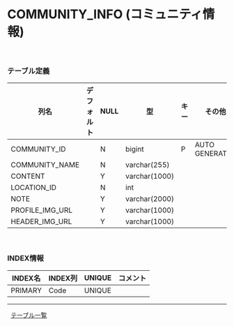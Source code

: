 # COMMUNITY_INFO (コミュニティ情報)
  
### テーブル定義
| 列名 | デフォルト | NULL | 型 | キー | その他 | コメント 
|---|---|---|---|---|---|---|
| COMMUNITY_ID| | N| bigint | P| AUTO GENERATED | |
| COMMUNITY_NAME| | N| varchar(255)| | | |
| CONTENT| | Y|varchar(1000)| | | |
| LOCATION_ID| | N| int| | | |
| NOTE| | Y| varchar(2000)| | | |
| PROFILE_IMG_URL| | Y| varchar(1000)| | | |
| HEADER_IMG_URL| | Y| varchar(1000)| | | |

 
### INDEX情報
| INDEX名 | INDEX列 | UNIQUE |コメント | 
|---|---|---|---|
| PRIMARY| Code| UNIQUE| |


---
 
[テーブル一覧](../テーブル一覧.md "TABLE_LIST")
